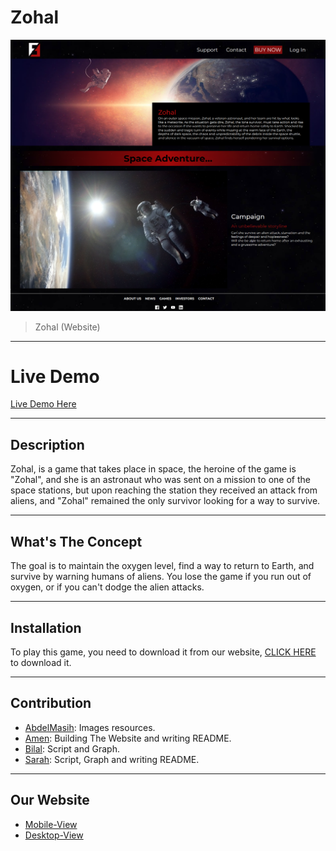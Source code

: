 # Zohal

![Desktop View](pictures/desktop_view.png)

> Zohal (Website)
---

# Live Demo
[Live Demo Here](https://amen6.github.io/Interactive_Story/)

---
## Description
Zohal, is a game that takes place in space, the heroine of the game is "Zohal", and she is an astronaut who was sent on a mission to one of the space stations, but upon reaching the station they received an attack from aliens, and "Zohal" remained the only survivor looking for a way to survive.

--- 

## What's The Concept
The goal is to maintain the oxygen level, find a way to return to Earth, and survive by warning humans of aliens.
You lose the game if you run out of oxygen, or if you can't dodge the alien attacks.

---

## Installation

To play this game, you need to download it from our website, [CLICK HERE](https://amen6.github.io/Interactive_Story/) to download it.

---

## Contribution
- [AbdelMasih](https://github.com/abdelmassihabed): Images resources.
- [Amen](https://github.com/amen6): Building The Website and writing README.
- [Bilal](https://github.com/belalKhaleel): Script and Graph.
- [Sarah](https://github.com/AWIKSARAH): Script, Graph and writing README.
---

## Our Website

- [Mobile-View](pictures/mobile_view.png)
- [Desktop-View](pictures/desktop_view.png)